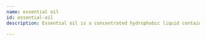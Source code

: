 ```yaml
---
name: essential oil
id: essential-oil
description: Essential oil is a concentrated hydrophobic liquid containing volatile chemical compounds from plants. Essential oils are also known as volatile oils, ethereal oils, aetherolea, or simply as the oil of the plant from which they were extracted, such as oil of clove.

---
```

